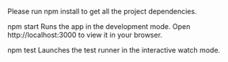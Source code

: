 Please run npm install to get all the project dependencies.

npm start Runs the app in the development mode. Open http://localhost:3000 to
view it in your browser.

npm test Launches the test runner in the interactive watch mode.
